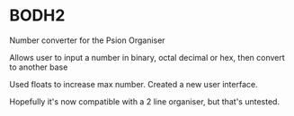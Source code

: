 # BODH2
Number converter for the Psion Organiser

Allows user to input a number in binary, octal decimal or hex, then convert to another base

Used floats to increase max number.
Created a new user interface.

Hopefully it's now compatible with a 2 line organiser, but that's untested.
